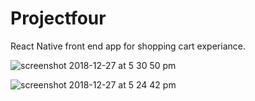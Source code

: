 # Projectfour
React Native front end app for shopping cart experiance.

![screenshot 2018-12-27 at 5 30 50 pm](https://user-images.githubusercontent.com/30838645/50479648-9accce00-09fd-11e9-9d03-68e76258adf6.png)


![screenshot 2018-12-27 at 5 24 42 pm](https://user-images.githubusercontent.com/30838645/50479528-082c2f00-09fd-11e9-9690-453363481a81.png)

